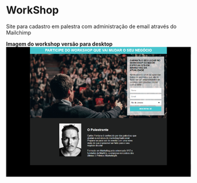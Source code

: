 # WorkShop
 Site para cadastro em palestra com administração de email através do Mailchimp

**Imagem do workshop versão para desktop**
![WorkShopDesktop](https://github.com/Igorsouza1/HTML-CSS/blob/main/WorkShop/ImagesProject/WorkshopImage563.png)
